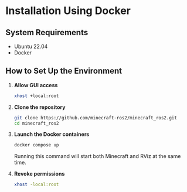 # Installation Using Docker

## System Requirements

* Ubuntu 22.04
* Docker

## How to Set Up the Environment

1. **Allow GUI access**

   ```bash
   xhost +local:root
   ```

2. **Clone the repository**

   ```bash
   git clone https://github.com/minecraft-ros2/minecraft_ros2.git
   cd minecraft_ros2
   ```

3. **Launch the Docker containers**

   ```bash
   docker compose up
   ```

   Running this command will start both Minecraft and RViz at the same time.

    <!-- For instructions on displaying point clouds in RViz, see [Using the Sensors](#using-the-sensors). -->

4. **Revoke permissions**

   ```bash
   xhost -local:root
   ```
